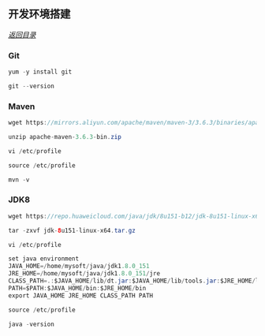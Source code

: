 ## 开发环境搭建

*<a href="#_top" rel="nofollow" target="_self">返回目录</a>*

### Git

```java
yum -y install git
```

```java
git --version
```

### Maven

```java
wget https://mirrors.aliyun.com/apache/maven/maven-3/3.6.3/binaries/apache-maven-3.6.3-bin.zip
```

```java
unzip apache-maven-3.6.3-bin.zip 
```

```java
vi /etc/profile
```

```java
source /etc/profile
```

```java
mvn -v 
```

### JDK8

```java
wget https://repo.huaweicloud.com/java/jdk/8u151-b12/jdk-8u151-linux-x64.tar.gz
```

```java
tar -zxvf jdk-8u151-linux-x64.tar.gz
```

```java
vi /etc/profile
```

```java
set java environment
JAVA_HOME=/home/mysoft/java/jdk1.8.0_151
JRE_HOME=/home/mysoft/java/jdk1.8.0_151/jre
CLASS_PATH=.:$JAVA_HOME/lib/dt.jar:$JAVA_HOME/lib/tools.jar:$JRE_HOME/lib
PATH=$PATH:$JAVA_HOME/bin:$JRE_HOME/bin
export JAVA_HOME JRE_HOME CLASS_PATH PATH
```

```java
source /etc/profile
```

```java
java -version
```
